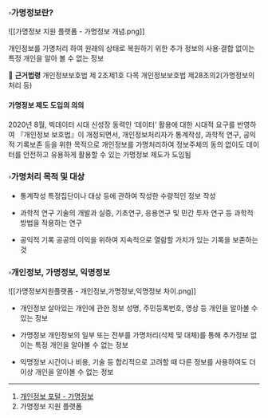 

### ▫️가명정보란?

![[가명정보 지원 플랫폼 - 가명정보 개념.png]]

개인정보를 가명처리 하여 원래의 상태로 복원하기 위한 추가 정보의 사용·결합 없이는 특정 개인을 알아 볼 수 없는 정보


 📖 **근거법령**
개인정보보호법 제 2조제1호 다목
개인정보보호법 제28조의2(가명정보의 처리 등)


#### 가명정보 제도 도입의 의의

2020년 8월, 빅데이터 시대 신성장 동력인 ‘데이터’ 활용에 대한 시대적 요구를 반영하여 『개인정보 보호법』이 개정되면서, 개인정보처리자가 통계작성, 과학적 연구, 공익적 기록보존 등을 위한 목적으로 개인정보를 가명처리하여 정보주체의 동의 없이도 데이터를 안전하고 유용하게 활용할 수 있는 가명정보 제도가 도입됨


### ▫️가명처리 목적 및 대상

- 통계작성 
	특정집단이나 대상 등에 관하여 작성한 수량적인 정보 작성

- 과학적 연구 
	기술의 개발과 실증, 기초연구, 응용연구 및 민간 투자 연구 등 과학적 방법을 적용하는 연구

- 공익적 기록 
	공공의 이익을 위하여 지속적으로 열람할 가치가 있는 기록을 보존하는 것


### ▫️개인정보, 가명정보, 익명정보

![[가명정보지원플랫폼 - 개인정보,가명정보,익명정보 차이.png]]


- 개인정보
	살아있는 개인에 관한 정보
	성명, 주민등록번호, 영상 등 개인을 알아볼 수 있는 정보

- 가명정보
	개인정보의 일부 또는 전부를 가명처리(삭제 및 대체)를 통해 추가정보 없이는 특정 개인을 알아볼 수 없는 정보

- 익명정보
	시간이나 비용, 기술 등 합리적으로 고려할 때 다른 정보를 사용하여도 더 이상 개인을 알아볼 수 없는 정보










---

1) [개인정보 포털 - 가명정보](https://www.privacy.go.kr/front/contents/cntntsView.do?contsNo=14)
2) 가명정보 지원 플랫폼 